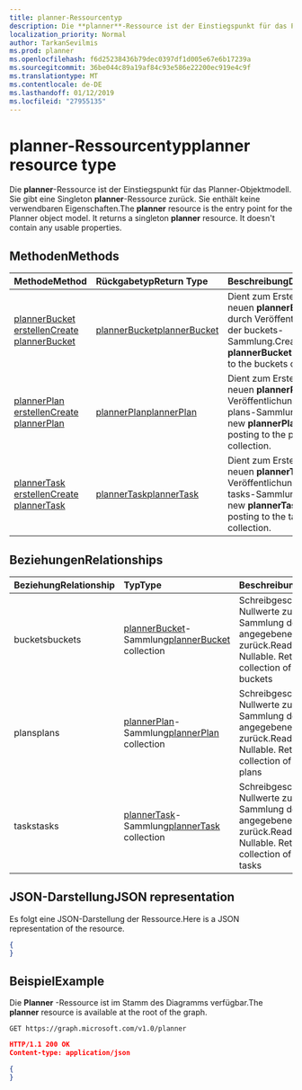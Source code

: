 ```yaml
---
title: planner-Ressourcentyp
description: Die **planner**-Ressource ist der Einstiegspunkt für das Planner-Objektmodell. Sie gibt eine Singleton **planner**-Ressource zurück.  Sie enthält keine verwendbaren Eigenschaften.
localization_priority: Normal
author: TarkanSevilmis
ms.prod: planner
ms.openlocfilehash: f6d25238436b79dec0397df1d005e67e6b17239a
ms.sourcegitcommit: 36be044c89a19af84c93e586e22200ec919e4c9f
ms.translationtype: MT
ms.contentlocale: de-DE
ms.lasthandoff: 01/12/2019
ms.locfileid: "27955135"
---
```

# <a name="planner-resource-type"></a><span data-ttu-id="ed0e3-105">planner-Ressourcentyp</span><span class="sxs-lookup"><span data-stu-id="ed0e3-105">planner resource type</span></span>

<span data-ttu-id="ed0e3-p102">Die **planner**-Ressource ist der Einstiegspunkt für das Planner-Objektmodell. Sie gibt eine Singleton **planner**-Ressource zurück.  Sie enthält keine verwendbaren Eigenschaften.</span><span class="sxs-lookup"><span data-stu-id="ed0e3-p102">The **planner** resource is the entry point for the Planner object model. It returns a singleton **planner** resource.  It doesn't contain any usable properties.</span></span>


## <a name="methods"></a><span data-ttu-id="ed0e3-109">Methoden</span><span class="sxs-lookup"><span data-stu-id="ed0e3-109">Methods</span></span>

| <span data-ttu-id="ed0e3-110">Methode</span><span class="sxs-lookup"><span data-stu-id="ed0e3-110">Method</span></span>           | <span data-ttu-id="ed0e3-111">Rückgabetyp</span><span class="sxs-lookup"><span data-stu-id="ed0e3-111">Return Type</span></span>    |<span data-ttu-id="ed0e3-112">Beschreibung</span><span class="sxs-lookup"><span data-stu-id="ed0e3-112">Description</span></span>|
|:---------------|:--------|:----------|
|[<span data-ttu-id="ed0e3-113">plannerBucket erstellen</span><span class="sxs-lookup"><span data-stu-id="ed0e3-113">Create plannerBucket</span></span>](../api/planner-post-buckets.md) |[<span data-ttu-id="ed0e3-114">plannerBucket</span><span class="sxs-lookup"><span data-stu-id="ed0e3-114">plannerBucket</span></span>](plannerbucket.md)| <span data-ttu-id="ed0e3-115">Dient zum Erstellen eines neuen **plannerBucket** durch Veröffentlichung in der buckets-Sammlung.</span><span class="sxs-lookup"><span data-stu-id="ed0e3-115">Create a new **plannerBucket** by posting to the buckets collection.</span></span>|
|[<span data-ttu-id="ed0e3-116">plannerPlan erstellen</span><span class="sxs-lookup"><span data-stu-id="ed0e3-116">Create plannerPlan</span></span>](../api/planner-post-plans.md) |[<span data-ttu-id="ed0e3-117">plannerPlan</span><span class="sxs-lookup"><span data-stu-id="ed0e3-117">plannerPlan</span></span>](plannerplan.md)| <span data-ttu-id="ed0e3-118">Dient zum Erstellen eines neuen **plannerPlan** durch Veröffentlichung in der plans-Sammlung.</span><span class="sxs-lookup"><span data-stu-id="ed0e3-118">Create a new **plannerPlan** by posting to the plans collection.</span></span>|
|[<span data-ttu-id="ed0e3-119">plannerTask erstellen</span><span class="sxs-lookup"><span data-stu-id="ed0e3-119">Create plannerTask</span></span>](../api/planner-post-tasks.md) |[<span data-ttu-id="ed0e3-120">plannerTask</span><span class="sxs-lookup"><span data-stu-id="ed0e3-120">plannerTask</span></span>](plannertask.md)| <span data-ttu-id="ed0e3-121">Dient zum Erstellen einer neuen **plannerTask** durch Veröffentlichung in der tasks-Sammlung.</span><span class="sxs-lookup"><span data-stu-id="ed0e3-121">Create a new **plannerTask** by posting to the tasks collection.</span></span>|

## <a name="relationships"></a><span data-ttu-id="ed0e3-122">Beziehungen</span><span class="sxs-lookup"><span data-stu-id="ed0e3-122">Relationships</span></span>
| <span data-ttu-id="ed0e3-123">Beziehung</span><span class="sxs-lookup"><span data-stu-id="ed0e3-123">Relationship</span></span> | <span data-ttu-id="ed0e3-124">Typ</span><span class="sxs-lookup"><span data-stu-id="ed0e3-124">Type</span></span>   |<span data-ttu-id="ed0e3-125">Beschreibung</span><span class="sxs-lookup"><span data-stu-id="ed0e3-125">Description</span></span>|
|:---------------|:--------|:----------|
|<span data-ttu-id="ed0e3-126">buckets</span><span class="sxs-lookup"><span data-stu-id="ed0e3-126">buckets</span></span>|<span data-ttu-id="ed0e3-127">[plannerBucket](plannerbucket.md)-Sammlung</span><span class="sxs-lookup"><span data-stu-id="ed0e3-127">[plannerBucket](plannerbucket.md) collection</span></span>| <span data-ttu-id="ed0e3-p103">Schreibgeschützt. Lässt Nullwerte zu. Gibt eine Sammlung der angegebenen einfaches zurück.</span><span class="sxs-lookup"><span data-stu-id="ed0e3-p103">Read-only. Nullable. Returns a collection of the specified buckets</span></span>|
|<span data-ttu-id="ed0e3-131">plans</span><span class="sxs-lookup"><span data-stu-id="ed0e3-131">plans</span></span>|<span data-ttu-id="ed0e3-132">[plannerPlan](plannerplan.md)-Sammlung</span><span class="sxs-lookup"><span data-stu-id="ed0e3-132">[plannerPlan](plannerplan.md) collection</span></span>| <span data-ttu-id="ed0e3-p104">Schreibgeschützt. Lässt Nullwerte zu. Gibt eine Sammlung der angegebenen Pläne zurück.</span><span class="sxs-lookup"><span data-stu-id="ed0e3-p104">Read-only. Nullable. Returns a collection of the specified plans</span></span>|
|<span data-ttu-id="ed0e3-136">tasks</span><span class="sxs-lookup"><span data-stu-id="ed0e3-136">tasks</span></span>|<span data-ttu-id="ed0e3-137">[plannerTask](plannertask.md)-Sammlung</span><span class="sxs-lookup"><span data-stu-id="ed0e3-137">[plannerTask](plannertask.md) collection</span></span>| <span data-ttu-id="ed0e3-p105">Schreibgeschützt. Lässt Nullwerte zu. Gibt eine Sammlung der angegebenen Aufgaben zurück.</span><span class="sxs-lookup"><span data-stu-id="ed0e3-p105">Read-only. Nullable. Returns a collection of the specified tasks</span></span>|

## <a name="json-representation"></a><span data-ttu-id="ed0e3-141">JSON-Darstellung</span><span class="sxs-lookup"><span data-stu-id="ed0e3-141">JSON representation</span></span>
<span data-ttu-id="ed0e3-142">Es folgt eine JSON-Darstellung der Ressource.</span><span class="sxs-lookup"><span data-stu-id="ed0e3-142">Here is a JSON representation of the resource.</span></span>

<!-- {
  "blockType": "resource",
  "baseType": "microsoft.graph.entity",
  "@odata.type": "microsoft.graph.planner"
}-->

```json
{
}
```

## <a name="example"></a><span data-ttu-id="ed0e3-143">Beispiel</span><span class="sxs-lookup"><span data-stu-id="ed0e3-143">Example</span></span>

<span data-ttu-id="ed0e3-144">Die **Planner** -Ressource ist im Stamm des Diagramms verfügbar.</span><span class="sxs-lookup"><span data-stu-id="ed0e3-144">The **planner** resource is available at the root of the graph.</span></span>

<!--{
  "blockType": "request"
}-->
```http
GET https://graph.microsoft.com/v1.0/planner
```

<!--{
  "blockType": "response",
  "truncated": true,
  "@odata.type": "microsoft.graph.planner"
}-->
```json
HTTP/1.1 200 OK
Content-type: application/json

{
}
```

<!-- uuid: 8fcb5dbc-d5aa-4681-8e31-b001d5168d79
2015-10-25 14:57:30 UTC -->
<!-- {
  "type": "#page.annotation",
  "description": "planner resource",
  "keywords": "",
  "section": "documentation",
  "tocPath": ""
}-->
